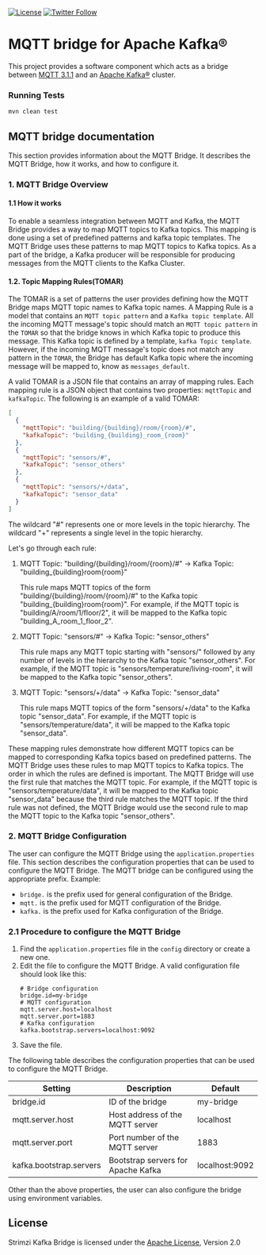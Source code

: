 [![License](https://img.shields.io/badge/license-Apache--2.0-blue.svg)](http://www.apache.org/licenses/LICENSE-2.0)
[![Twitter Follow](https://img.shields.io/twitter/follow/strimziio?style=social)](https://twitter.com/strimziio)

# MQTT bridge for Apache Kafka®

This project provides a software component which acts as a bridge between [MQTT 3.1.1](http://docs.oasis-open.org/mqtt/mqtt/v3.1.1/os/mqtt-v3.1.1-os.html) and an [Apache Kafka®](https://kafka.apache.org/) cluster.

### Running Tests

```bash
mvn clean test
```

## MQTT bridge documentation

This section provides information about the MQTT Bridge. It describes the MQTT Bridge, how it works, and how to configure it.

### 1. MQTT Bridge Overview

#### 1.1 How it works

To enable a seamless integration between MQTT and Kafka, the MQTT Bridge provides a way to map MQTT topics to Kafka topics. 
This mapping is done using a set of predefined patterns and kafka topic templates. The MQTT Bridge uses these patterns to map MQTT topics to Kafka topics. 
As a part of the bridge, a Kafka producer will be responsible for producing messages from the MQTT clients to the Kafka Cluster.

#### 1.2. Topic Mapping Rules(TOMAR)

The TOMAR is a set of patterns the user provides defining how the MQTT Bridge maps MQTT topic names to Kafka topic names.
A Mapping Rule is a model that contains an `MQTT topic pattern` and a `Kafka topic template`. 
All the incoming MQTT message's topic should match an `MQTT topic pattern` in the `TOMAR` so that the bridge knows in which Kafka topic to produce this message. 
This Kafka topic is defined by a template, `kafka Topic template`. 
However, if the incoming MQTT message's topic does not match any pattern in the `TOMAR`, the Bridge has default Kafka topic where the incoming message will be mapped to, know as `messages_default`.

A valid TOMAR is a JSON file that contains an array of mapping rules. 
Each mapping rule is a JSON object that contains two properties: `mqttTopic` and `kafkaTopic`. The following is an example of a valid TOMAR:

```json
[
  {
    "mqttTopic": "building/{building}/room/{room}/#",
    "kafkaTopic": "building_{building}_room_{room}"
  },
  {
    "mqttTopic": "sensors/#",
    "kafkaTopic": "sensor_others"
  },
  {
    "mqttTopic": "sensors/+/data",
    "kafkaTopic": "sensor_data"
  }
]
```
The wildcard "#" represents one or more levels in the topic hierarchy. The wildcard "+" represents a single level in the topic hierarchy.

Let's go through each rule:

1. MQTT Topic: "building/{building}/room/{room}/#" -> Kafka Topic: "building_{building}room{room}"

    This rule maps MQTT topics of the form "building/{building}/room/{room}/#" to the Kafka topic "building_{building}room{room}". 
    For example, if the MQTT topic is "building/A/room/1/floor/2", it will be mapped to the Kafka topic "building_A_room_1_floor_2".

2. MQTT Topic: "sensors/#" -> Kafka Topic: "sensor_others"

    This rule maps any MQTT topic starting with "sensors/" followed by any number of levels in the hierarchy to the Kafka topic "sensor_others". 
    For example, if the MQTT topic is "sensors/temperature/living-room",  it will be mapped to the Kafka topic "sensor_others".

3. MQTT Topic: "sensors/+/data" -> Kafka Topic: "sensor_data"

    This rule maps MQTT topics of the form "sensors/+/data" to the Kafka topic "sensor_data". 
    For example, if the MQTT topic is "sensors/temperature/data", it will be mapped to the Kafka topic "sensor_data".

These mapping rules demonstrate how different MQTT topics can be mapped to corresponding Kafka topics based on predefined patterns.
The MQTT Bridge uses these rules to map MQTT topics to Kafka topics. The order in which the rules are defined is important. 
The MQTT Bridge will use the first rule that matches the MQTT topic. 
For example, if the MQTT topic is "sensors/temperature/data", it will be mapped to the Kafka topic "sensor_data" because the third rule matches the MQTT topic. 
If the third rule was not defined, the MQTT Bridge would use the second rule to map the MQTT topic to the Kafka topic "sensor_others".

### 2. MQTT Bridge Configuration

The user can configure the MQTT Bridge using the `application.properties` file. This section describes the configuration properties that can be used to configure the MQTT Bridge.
The MQTT bridge can be configured using the appropriate prefix. Example:

- `bridge.` is the prefix used for general configuration of the Bridge.
- `mqtt.` is the prefix used for MQTT configuration of the Bridge.
- `kafka.` is the prefix used for Kafka configuration of the Bridge.

### 2.1 Procedure to configure the MQTT Bridge

1. Find the `application.properties` file in the `config` directory or create a new one.
2. Edit the file to configure the MQTT Bridge.
    A valid configuration file should look like this:
    ```properties
    # Bridge configuration
    bridge.id=my-bridge
    # MQTT configuration
    mqtt.server.host=localhost
    mqtt.server.port=1883
    # Kafka configuration
    kafka.bootstrap.servers=localhost:9092
    ```
3. Save the file.

The following table describes the configuration properties that can be used to configure the MQTT Bridge.

| Setting                        | Description                                     | Default        |
| ------------------------------ | ----------------------------------------------- |----------------|
| bridge.id                      | ID of the bridge                                | my-bridge      |
| mqtt.server.host               | Host address of the MQTT server                 | localhost      |
| mqtt.server.port               | Port number of the MQTT server                  | 1883           |
| kafka.bootstrap.servers        | Bootstrap servers for Apache Kafka              | localhost:9092 |

Other than the above properties, the user can also configure the bridge using environment variables.

## License

Strimzi Kafka Bridge is licensed under the [Apache License](./LICENSE), Version 2.0